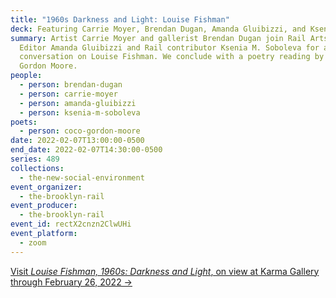 ```yaml
---
title: "1960s Darkness and Light: Louise Fishman"
deck: Featuring Carrie Moyer, Brendan Dugan, Amanda Gluibizzi, and Ksenia M. Soboleva
summary: Artist Carrie Moyer and gallerist Brendan Dugan join Rail Artseen
  Editor Amanda Gluibizzi and Rail contributor Ksenia M. Soboleva for a
  conversation on Louise Fishman. We conclude with a poetry reading by Coco
  Gordon Moore.
people:
  - person: brendan-dugan
  - person: carrie-moyer
  - person: amanda-gluibizzi
  - person: ksenia-m-soboleva
poets:
  - person: coco-gordon-moore
date: 2022-02-07T13:00:00-0500
end_date: 2022-02-07T14:30:00-0500
series: 489
collections:
  - the-new-social-environment
event_organizer:
  - the-brooklyn-rail
event_producer:
  - the-brooklyn-rail
event_id: rectX2cnzn2ClwUHi
event_platform:
  - zoom
---
```

[Visit *Louise Fishman, 1960s: Darkness and Light*, on view at Karma Gallery through February 26, 2022 →](https://karmakarma.org/exhibitions/louise-fishman-2022-preview/)